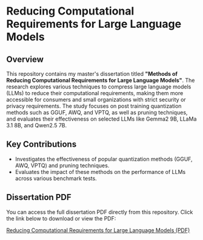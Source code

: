# Reducing Computational Requirements for Large Language Models

## Overview

This repository contains my master's dissertation titled **"Methods of Reducing Computational Requirements for Large Language Models"**. The research explores various techniques to compress large language models (LLMs) to reduce their computational requirements, making them more accessible for consumers and small organizations with strict security or privacy requirements. The study focuses on post training quantization methods such as GGUF, AWQ, and VPTQ, as well as pruning techniques, and evaluates their effectiveness on selected LLMs like Gemma2 9B, LLaMa 3.1 8B, and Qwen2.5 7B.

## Key Contributions

- Investigates the effectiveness of popular quantization methods (GGUF, AWQ, VPTQ) and pruning techniques.
- Evaluates the impact of these methods on the performance of LLMs across various benchmark tests.

## Dissertation PDF

You can access the full dissertation PDF directly from this repository. Click the link below to download or view the PDF:

[Reducing Computational Requirements for Large Language Models (PDF)](https://github.com/NillPointer/disertation-msc/blob/main/Reducing_Computational_Requirements_for_Large_Language_Models__Full_.pdf)

